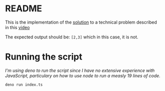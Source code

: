 # README

This is the implementation of the [solution](https://youtu.be/bVtuWKG-9uc?t=607) to a technical problem described in this [video](https://youtu.be/bVtuWKG-9uc?t=316)

The expected output should be: `[2,3]` which in this case, it is not.


# Running the script

_I'm using deno to run the script since I have no extensive experience with JavaScript, particulary on how to use node to run a measly 19 lines of code._

```bash
deno run index.ts
```
